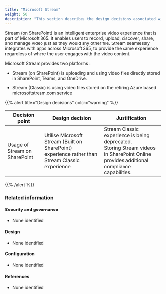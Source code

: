 ```yaml
---
title: "Microsoft Stream"
weight: 50
description: "This section describes the design decisions associated with SharePoint based Microsoft Stream video service for system(s) built using ASD's Blueprint for Secure Cloud."
---
```


Stream (on SharePoint) is an intelligent enterprise video experience that is part of Microsoft 365. It enables users to record, upload, discover, share, and manage video just as they would any other file. Stream seamlessly integrates with apps across Microsoft 365, to provide the same experience regardless of where the user engages with the video content.

Microsoft Stream provides two platforms :

- Stream (on SharePoint) is uploading and using video files directly stored in SharePoint, Teams, and OneDrive.

- Stream (Classic) is using video files stored on the retiring Azure based microsoftstream.com service

{{% alert title="Design decisions" color="warning" %}}

| Decision point                | Design decision                                                                                 | Justification                                                                                                                             |
| ----------------------------- | ----------------------------------------------------------------------------------------------- | ----------------------------------------------------------------------------------------------------------------------------------------- |
| Usage of Stream on SharePoint | Utilise Microsoft Stream (Built on SharePoint) experience rather than Stream Classic experience | Stream Classic experience is being deprecated.<br>Storing Stream videos in SharePoint Online provides additional compliance capabilities. |

{{% /alert %}}

### Related information

#### Security and governance

- None identified

#### Design

- None identified

#### Configuration

- None identified

#### References

- None identified
